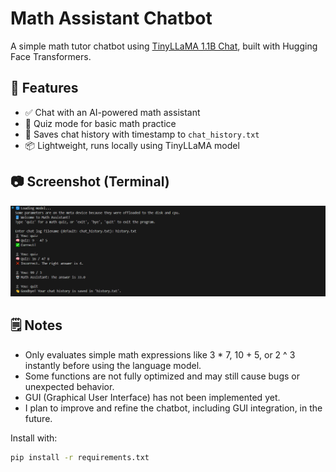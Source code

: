 # Math Assistant Chatbot
A simple math tutor chatbot using [TinyLLaMA 1.1B Chat](https://huggingface.co/TinyLLaMA/TinyLLaMA-1.1B-Chat-v1.0), built with Hugging Face Transformers.

## 🚀 Features
- ✅ Chat with an AI-powered math assistant
- 🧠 Quiz mode for basic math practice
- 📝 Saves chat history with timestamp to `chat_history.txt`
- 📦 Lightweight, runs locally using TinyLLaMA model

## 📷 Screenshot (Terminal)
![Chatbot Terminal Screenshot](assets/chat.png)

## 🗒️ Notes
- Only evaluates simple math expressions like 3 * 7, 10 + 5, or 2 ^ 3 instantly before using the language model.
- Some functions are not fully optimized and may still cause bugs or unexpected behavior.
- GUI (Graphical User Interface) has not been implemented yet.
- I plan to improve and refine the chatbot, including GUI integration, in the future.

Install with:
```bash
pip install -r requirements.txt
